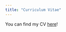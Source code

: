 ```yaml
---
title: "Curriculum Vitae"
---
```


You can find my CV [here](https://www.dropbox.com/scl/fi/o300x52g8vw9rxxqqhekn/Subarna_updated_CV.pdf?rlkey=71iufqy2hdik2t7dq9tb7wdav&st=vfnsncf3&dl=0)!


